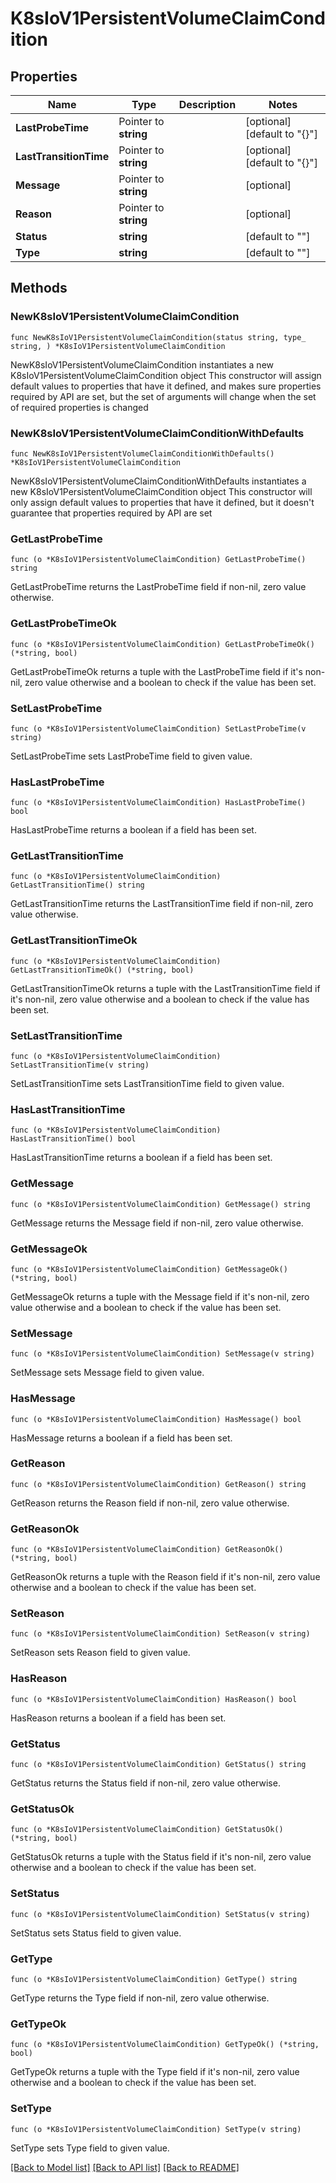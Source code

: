 # K8sIoV1PersistentVolumeClaimCondition

## Properties

Name | Type | Description | Notes
------------ | ------------- | ------------- | -------------
**LastProbeTime** | Pointer to **string** |  | [optional] [default to "{}"]
**LastTransitionTime** | Pointer to **string** |  | [optional] [default to "{}"]
**Message** | Pointer to **string** |  | [optional] 
**Reason** | Pointer to **string** |  | [optional] 
**Status** | **string** |  | [default to ""]
**Type** | **string** |  | [default to ""]

## Methods

### NewK8sIoV1PersistentVolumeClaimCondition

`func NewK8sIoV1PersistentVolumeClaimCondition(status string, type_ string, ) *K8sIoV1PersistentVolumeClaimCondition`

NewK8sIoV1PersistentVolumeClaimCondition instantiates a new K8sIoV1PersistentVolumeClaimCondition object
This constructor will assign default values to properties that have it defined,
and makes sure properties required by API are set, but the set of arguments
will change when the set of required properties is changed

### NewK8sIoV1PersistentVolumeClaimConditionWithDefaults

`func NewK8sIoV1PersistentVolumeClaimConditionWithDefaults() *K8sIoV1PersistentVolumeClaimCondition`

NewK8sIoV1PersistentVolumeClaimConditionWithDefaults instantiates a new K8sIoV1PersistentVolumeClaimCondition object
This constructor will only assign default values to properties that have it defined,
but it doesn't guarantee that properties required by API are set

### GetLastProbeTime

`func (o *K8sIoV1PersistentVolumeClaimCondition) GetLastProbeTime() string`

GetLastProbeTime returns the LastProbeTime field if non-nil, zero value otherwise.

### GetLastProbeTimeOk

`func (o *K8sIoV1PersistentVolumeClaimCondition) GetLastProbeTimeOk() (*string, bool)`

GetLastProbeTimeOk returns a tuple with the LastProbeTime field if it's non-nil, zero value otherwise
and a boolean to check if the value has been set.

### SetLastProbeTime

`func (o *K8sIoV1PersistentVolumeClaimCondition) SetLastProbeTime(v string)`

SetLastProbeTime sets LastProbeTime field to given value.

### HasLastProbeTime

`func (o *K8sIoV1PersistentVolumeClaimCondition) HasLastProbeTime() bool`

HasLastProbeTime returns a boolean if a field has been set.

### GetLastTransitionTime

`func (o *K8sIoV1PersistentVolumeClaimCondition) GetLastTransitionTime() string`

GetLastTransitionTime returns the LastTransitionTime field if non-nil, zero value otherwise.

### GetLastTransitionTimeOk

`func (o *K8sIoV1PersistentVolumeClaimCondition) GetLastTransitionTimeOk() (*string, bool)`

GetLastTransitionTimeOk returns a tuple with the LastTransitionTime field if it's non-nil, zero value otherwise
and a boolean to check if the value has been set.

### SetLastTransitionTime

`func (o *K8sIoV1PersistentVolumeClaimCondition) SetLastTransitionTime(v string)`

SetLastTransitionTime sets LastTransitionTime field to given value.

### HasLastTransitionTime

`func (o *K8sIoV1PersistentVolumeClaimCondition) HasLastTransitionTime() bool`

HasLastTransitionTime returns a boolean if a field has been set.

### GetMessage

`func (o *K8sIoV1PersistentVolumeClaimCondition) GetMessage() string`

GetMessage returns the Message field if non-nil, zero value otherwise.

### GetMessageOk

`func (o *K8sIoV1PersistentVolumeClaimCondition) GetMessageOk() (*string, bool)`

GetMessageOk returns a tuple with the Message field if it's non-nil, zero value otherwise
and a boolean to check if the value has been set.

### SetMessage

`func (o *K8sIoV1PersistentVolumeClaimCondition) SetMessage(v string)`

SetMessage sets Message field to given value.

### HasMessage

`func (o *K8sIoV1PersistentVolumeClaimCondition) HasMessage() bool`

HasMessage returns a boolean if a field has been set.

### GetReason

`func (o *K8sIoV1PersistentVolumeClaimCondition) GetReason() string`

GetReason returns the Reason field if non-nil, zero value otherwise.

### GetReasonOk

`func (o *K8sIoV1PersistentVolumeClaimCondition) GetReasonOk() (*string, bool)`

GetReasonOk returns a tuple with the Reason field if it's non-nil, zero value otherwise
and a boolean to check if the value has been set.

### SetReason

`func (o *K8sIoV1PersistentVolumeClaimCondition) SetReason(v string)`

SetReason sets Reason field to given value.

### HasReason

`func (o *K8sIoV1PersistentVolumeClaimCondition) HasReason() bool`

HasReason returns a boolean if a field has been set.

### GetStatus

`func (o *K8sIoV1PersistentVolumeClaimCondition) GetStatus() string`

GetStatus returns the Status field if non-nil, zero value otherwise.

### GetStatusOk

`func (o *K8sIoV1PersistentVolumeClaimCondition) GetStatusOk() (*string, bool)`

GetStatusOk returns a tuple with the Status field if it's non-nil, zero value otherwise
and a boolean to check if the value has been set.

### SetStatus

`func (o *K8sIoV1PersistentVolumeClaimCondition) SetStatus(v string)`

SetStatus sets Status field to given value.


### GetType

`func (o *K8sIoV1PersistentVolumeClaimCondition) GetType() string`

GetType returns the Type field if non-nil, zero value otherwise.

### GetTypeOk

`func (o *K8sIoV1PersistentVolumeClaimCondition) GetTypeOk() (*string, bool)`

GetTypeOk returns a tuple with the Type field if it's non-nil, zero value otherwise
and a boolean to check if the value has been set.

### SetType

`func (o *K8sIoV1PersistentVolumeClaimCondition) SetType(v string)`

SetType sets Type field to given value.



[[Back to Model list]](../README.md#documentation-for-models) [[Back to API list]](../README.md#documentation-for-api-endpoints) [[Back to README]](../README.md)


